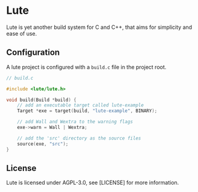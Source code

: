 # Lute
Lute is yet another build system for C and C++, that aims for simplicity and ease of use.

## Configuration
A lute project is configured with a `build.c` file in the project root.
```c
// build.c

#include <lute/lute.h>

void build(Build *build) {
    // add an executable target called lute-example
    Target *exe = target(build, "lute-example", BINARY);

    // add Wall and Wextra to the warning flags
    exe->warn = Wall | Wextra;

    // add the 'src' directory as the source files
    source(exe, "src");
}
```

## License
Lute is licensed under AGPL-3.0, see [LICENSE] for more information.
